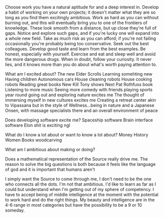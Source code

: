 Choose work you have a natural aptitude for and a deep interest in. Develop a habit of working on your own projects; it doesn't matter what they are so long as you find them excitingly ambitious. Work as hard as you can without burning out, and this will eventually bring you to one of the frontiers of knowledge. These look smooth from a distance, but up close they're full of gaps. Notice and explore such gaps, and if you're lucky one will expand into a whole new field. Take as much risk as you can afford; if you're not failing occasionally you're probably being too conservative. Seek out the best colleagues. Develop good taste and learn from the best examples. Be honest, especially with yourself. Exercise and eat and sleep well and avoid the more dangerous drugs. When in doubt, follow your curiosity. It never lies, and it knows more than you do about what's worth paying attention to. 


What am I excited about?
The new Elder Scrolls
Learning somehting new
Having children
Autonomous cars
House cleaning robots
House cooking robots
Reading great books
New Kill Tony shows
Next Pat Rothfuss book
Listening to more music
Seeing more comedy with friends
playing sports year round
going out and exploring nature excites me
The thought of immersing myself in new cultures excites me
Creating a retreat center akin to Vipassana but in the style of Wellness...being in nature and a Japanese Onsen, with massage specialists there and an overall environment of peace


Does developing software excite me?
Spaceship software
Brain interface software
Elon shit is exciting ngl


What do I know a lot about or want to know a lot about?
Money
History
Women
Books
woodcarving




What am I ambitious about making or doing?

Does a mathematical representation of the Source really drive me. The reason to solve the big questions is both because it feels like the language of god and it is important that humans aren't 

I simply want the Source to come through me, I don't need to be the one who connects all the dots. I'm not that ambitious. I'd like to learn as far as I could but understand when I'm getting out of my sphere of competency. I have to accept being of middle intelligence at the moment with the potential to work hard and do the right things. My beauty and intelligence are in the 4-6 range in most categories but have the possibility to be a 9 or 10 someday.



